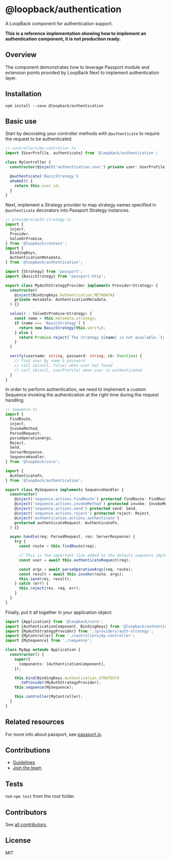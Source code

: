 # @loopback/authentication

A LoopBack component for authentication support.

**This is a reference implementation showing how to implement an authentication component, it is not production ready.**

## Overview

The component demonstrates how to leverage Passport module and extension points
provided by LoopBack Next to implement authentication layer.

## Installation

```shell
npm install --save @loopback/authentication
```

## Basic use

Start by decorating your controller methods with `@authenticate` to require
the request to be authenticated.

```ts
// controllers/my-controller.ts
import {UserProfile, authenticate} from '@loopback/authentication';

class MyController {
  constructor(@inject('authentication.user') private user: UserProfile) {}

  @authenticate('BasicStrategy')
  whoAmI() {
    return this.user.id;
  }
}
```

Next, implement a Strategy provider to map strategy names specified
in `@authenticate` decorators into Passport Strategy instances.

```ts
// providers/auth-strategy.ts
import {
  inject,
  Provider,
  ValueOrPromise,
} from '@loopback/context';
import {
  BindingKeys,
  AuthenticationMetadata,
} from '@loopback/authentication';

import {Strategy} from 'passport';
import {BasicStrategy} from 'passport-http';

export class MyAuthStrategyProvider implements Provider<Strategy> {
  constructor(
    @inject(BindingKeys.Authentication.METADATA)
    private metadata: AuthenticationMetadata,
  ) {}

  value() : ValueOrPromise<Strategy> {
    const name = this.metadata.strategy;
    if (name === 'BasicStrategy') {
      return new BasicStrategy(this.verify);
    } else {
      return Promise.reject(`The strategy ${name} is not available.`);
    }
  }

  verify(username: string, password: string, cb: Function) {
    // find user by name & password
    // call cb(null, false) when user not found
    // call cb(null, userProfile) when user is authenticated
  }
}
```

In order to perform authentication, we need to implement a custom Sequence
invoking the authentication at the right time during the request handling.

```ts
// sequence.ts
import {
  FindRoute,
  inject,
  InvokeMethod,
  ParsedRequest,
  parseOperationArgs,
  Reject,
  Send,
  ServerResponse,
  SequenceHandler,
} from '@loopback/core';

import {
  AuthenticateFn,
} from '@loopback/authentication';

export class MySequence implements SequenceHandler {
  constructor(
    @inject('sequence.actions.findRoute') protected findRoute: FindRoute,
    @inject('sequence.actions.invokeMethod') protected invoke: InvokeMethod,
    @inject('sequence.actions.send') protected send: Send,
    @inject('sequence.actions.reject') protected reject: Reject,
    @inject('authentication.actions.authenticate')
    protected authenticateRequest: AuthenticateFn,
  ) {}

  async handle(req: ParsedRequest, res: ServerResponse) {
    try {
      const route = this.findRoute(req);

      // This is the important line added to the default sequence implementation
      const user = await this.authenticateRequest(req);

      const args = await parseOperationArgs(req, route);
      const result = await this.invoke(route, args);
      this.send(res, result);
    } catch (err) {
      this.reject(res, req, err);
    }
  }
}
```

Finally, put it all together in your application object:

```ts
import {Application} from '@loopback/core';
import {AuthenticationComponent, BindingKeys} from '@loopback/authentication';
import {MyAuthStrategyProvider} from './providers/auth-strategy';
import {MyController} from './controllers/my-controller';
import {MySequence} from './sequence';

class MyApp extends Application {
  constructor() {
    super({
      components: [AuthenticationComponent],
    });

    this.bind(BindingKeys.Authentication.STRATEGY)
      .toProvider(MyAuthStrategyProvider);
    this.sequence(MySequence);

    this.controller(MyController);
  }
}
```

## Related resources

For more info about passport, see [passport.js](http://passportjs.org/).

## Contributions

- [Guidelines](https://github.com/strongloop/loopback-next/wiki/Contributing#guidelines)
- [Join the team](https://github.com/strongloop/loopback-next/issues/110)

## Tests

run `npm test` from the root folder.

## Contributors

See [all contributors](https://github.com/strongloop/loopback-next/graphs/contributors).

## License

MIT
